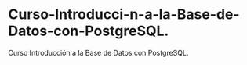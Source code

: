 # Curso-Introducci-n-a-la-Base-de-Datos-con-PostgreSQL.
Curso Introducción a la Base de Datos con PostgreSQL.
